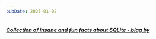 ```yaml
---
pubDate: 2025-01-02
---
```


##### [Collection of insane and fun facts about SQLite - blag by ](https://avi.im/blag/2024/sqlite-facts/)
